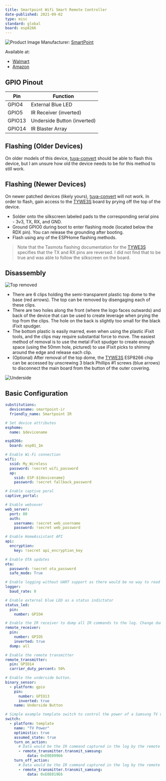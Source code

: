 ```yaml
---
title: Smartpoint Wifi Smart Remote Controller
date-published: 2021-09-02
type: misc
standard: global
board: esp8266
---
```


![Product Image](smartpoint_wifi_smart_remote_controller.jpeg "Product Image")
Manufacturer: [SmartPoint](https://www.smartpointco.com/product-page/smart-wifi-remote-control)

Available at:

-
  [Walmart](https://www.walmart.com/ip/Smartpoint-Wifi-Smart-Remote-Controller-Compatible-with-Alexa-and-Google-Assistant-Hands-Free-Voice-Control/824016383)
- [Amazon](https://amzn.to/3n1c2LD)

## GPIO Pinout

| Pin    | Function                    |
| ------ | --------------------------- |
| GPIO4  | External Blue LED           |
| GPIO5  | IR Receiver (inverted)      |
| GPIO13 | Underside Button (inverted) |
| GPIO14 | IR Blaster Array            |

## Flashing (Older Devices)

On older models of this device, [tuya-convert](https://devices.esphome.io/guides/tuya-convert/) should be able to flash
this device, but I am unsure how old the device needs to be for this method to still work.

## Flashing (Newer Devices)

On newer patched devices (likely yours), [tuya-convert](https://devices.esphome.io/guides/tuya-convert/) will not work.
In order to flash, gain access to the [TYWE3S](https://tasmota.github.io/docs/devices/TYWE3S/) board by prying off the
top of the device.

- Solder onto the silkscreen labeled pads to the corresponding serial pins - 3v3, TX, RX, and GND.
- Ground GPIO0 during boot to enter flashing mode (located below the RDX pin). You can release the grounding after
  booting.
- Flash using any of the ESPHome flashing methods.

> Note that the Tasmota flashing documentation for the [TYWE3S](https://tasmota.github.io/docs/devices/TYWE3S/)
specifies that the TX and RX pins are reversed. I did not find that to be true and was able to follow the silkscreen on
the board.

## Disassembly

![Top removed](./top-removed.jpg)

- There are 6 clips holding the semi-transparent plastic top dome to the base (red arrows). The top can be removed by
  disengaging each of these clips.
- There are two holes along the front (where the logo faces outwards) and back of the device that can be used to create
  leverage when prying the top from the clips. The hole on the back is slightly too small for the black iFixit spudger.
- The bottom plastic is easily marred, even when using the plastic iFixit tools, and the clips may require substantial
  force to move. The easiest method of removal is to use the metal iFixit spudger to create enough space (using the 50mm
  hole, pictured) to use iFixit picks to shimmy around the edge and release each clip.
- (Optional) After removal of the top dome, the [TYWE3S](https://tasmota.github.io/docs/devices/TYWE3S/) ESP8266 chip
  can be accessed by unscrewing 3 black Phillips #1 screws (blue arrows) to disconnect the main board from the button of
  the outer covering.

![Underside](./underside.jpg)

## Basic Configuration

```yaml
substitutions:
  devicename: smartpoint-ir
  friendly_name: Smartpoint IR

# Set device attributes
esphome:
  name: $devicename

esp8266:
  board: esp01_1m

# Enable Wi-Fi connection
wifi:
  ssid: My_Wireless
  password: !secret wifi_password
  ap:
    ssid: ESP-${devicename}
    password: !secret fallback_password

# Enable captive poral
captive_portal:

# Enable websever
web_server:
  port: 80
  auth:
    username: !secret web_username
    password: !secret web_password

# Enable HomeAssistant API
api:
  encryption:
    key: !secret api_encryption_key

# Enable OTA updates
ota:
  password: !secret ota_password
  safe_mode: True

# Enable logging without UART support as there would be no way to read it
logger:
  baud_rate: 0

# Enable external blue LED as a status indictator
status_led:
  pin:
    number: GPIO4

# Enable the IR receiver to dump all IR commands to the log. Change dump type to your capture remote type. Use the captured IR command to replicate that IR command. You can disable this part when you aren't capturing IR command data.
remote_receiver:
  pin:
    number: GPIO5
    inverted: true
  dump: all

# Enable the remote transmitter
remote_transmitter:
  pin: GPIO14
  carrier_duty_percent: 50%

# Enable the underside button.
binary_sensor:
  - platform: gpio
    pin:
      number: GPIO13
      inverted: true
    name: Underside Button

# Simple example template switch to control the power of a Samsung TV using IR commands
switch:
  - platform: template
    name: "TV Power"
    optimistic: true
    assumed_state: true
    turn_on_action:
      # Data would be the IR command captured in the log by the remote receiver
      - remote_transmitter.transmit_samsung:
          data: 0xE0E09966
    turn_off_action:
      # Data would be the IR command captured in the log by the remote receiver
      - remote_transmitter.transmit_samsung:
          data: 0xE0E019E6
```
